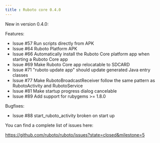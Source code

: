 ```yaml
---
title : Ruboto core 0.4.0
---
```

New in version 0.4.0:

Features:

* Issue #57 Run scripts directly from APK
* Issue #64 Ruboto Platform APK
* Issue #66 Automatically install the Ruboto Core platform app when starting a Ruboto Core app
* Issue #69 Make Ruboto Core app relocatable to SDCARD
* Issue #71 "ruboto update app" should update generated Java entry classes
* Issue #77 Make RubotoBroadcastReceiver follow the same pattern as RubotoActivity and RubotoService
* Issue #81 Make startup progress dialog cancelable
* Issue #89 Add support for rubygems >= 1.8.0

Bugfixes:

* Issue #88 start_ruboto_activity broken on start up

You can find a complete list of issues here:

https://github.com/ruboto/ruboto/issues?state=closed&milestone=5
